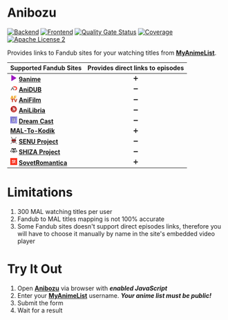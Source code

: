 # Anibozu

[![Backend](https://github.com/nasirov/anibozu/actions/workflows/backend-on_push.yaml/badge.svg?branch=main&event=push)](https://github.com/nasirov/anibozu/actions/workflows/backend-on_push.yaml)
[![Frontend](https://github.com/nasirov/anibozu/actions/workflows/frontend-on_push.yaml/badge.svg?branch=main&event=push)](https://github.com/nasirov/anibozu/actions/workflows/frontend-on_push.yaml)
[![Quality Gate Status](https://sonarcloud.io/api/project_badges/measure?project=nasirov_anibozu&metric=alert_status)](https://sonarcloud.io/dashboard?id=nasirov_anibozu)
[![Coverage](https://sonarcloud.io/api/project_badges/measure?project=nasirov_anibozu&metric=coverage)](https://sonarcloud.io/dashboard?id=nasirov_anibozu)
[![Apache License 2](https://img.shields.io/badge/license-ASF2-blue.svg)](https://www.apache.org/licenses/LICENSE-2.0.txt)

Provides links to Fandub sites for your watching titles from **[MyAnimeList](https://myanimelist.net/)**.

| Supported Fandub Sites                                                                                                                                                | Provides direct links to episodes |
|:----------------------------------------------------------------------------------------------------------------------------------------------------------------------|:---------------------------------:|
| [![9anime](/images/favicons/9anime.png)](https://9anime.id/) **[9anime](https://9anime.id/)**                                                                         |         :heavy_plus_sign:         |
| [![aniDub](/images/favicons/aniDub.png)](https://anidub.com/) **[AniDUB](https://anidub.com/)**                                                                       |        :heavy_minus_sign:         |
| [![aniFilm](/images/favicons/aniFilm.png)](https://www.anifilm.tv/) **[AniFilm](https://www.anifilm.tv/)**                                                            |        :heavy_minus_sign:         |
| [![aniLibria](/images/favicons/aniLibria.png)](https://www.anilibria.tv/) **[AniLibria](https://www.anilibria.tv/)**                                                  |        :heavy_minus_sign:         |
| [![dreamCast](/images/favicons/dreamCast.png)](https://dreamerscast.com/) **[Dream Cast](https://dreamerscast.com/)**                                                 |        :heavy_minus_sign:         |
| **[MAL-To-Kodik](https://github.com/mal-to-kodik/mal-to-kodik.github.io)**                                                                                            |         :heavy_plus_sign:         |
| [![senuProject](/images/favicons/senuProject.png)](https://senu.pro/) **[SENU Project](https://senu.pro/)**                                                           |        :heavy_minus_sign:         |
| [![shizaProject](/images/favicons/shizaProject.png)](https://shiza-project.com/) **[SHIZA Project](https://shiza-project.com/)**                                      |        :heavy_minus_sign:         |
| [![sovetRomantica](/images/favicons/sovetRomantica.png)](https://sovetromantica.com/) **[SovetRomantica](https://sovetromantica.com/)**                               |         :heavy_plus_sign:         |

# Limitations
1. 300 MAL watching titles per user
2. Fandub to MAL titles mapping is not 100% accurate
3. Some Fandub sites doesn't support direct episodes links, therefore you will have to choose it manually by name in the site's embedded video player

# Try It Out

1. Open **[Anibozu](https://anibozu.nasirov.info/)** via browser with ***enabled JavaScript***
2. Enter your **[MyAnimeList](https://myanimelist.net/)** username. ***Your anime list must be public!***
3. Submit the form
4. Wait for a result